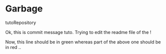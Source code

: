 # Garbage
tutoRepository


Ok, this is commit message tuto. Trying to edit the readme file of the  !

Now, this line should be in green whereas part of the above one should be in red ..
